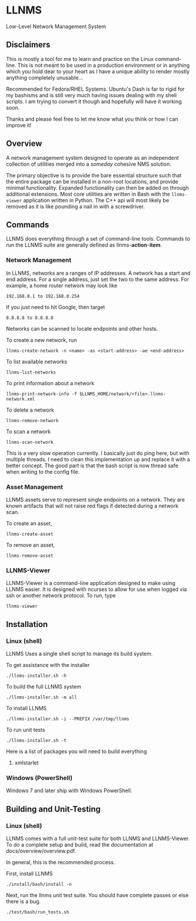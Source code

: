LLNMS
=====

Low-Level Network Management System

Disclaimers
-----------
This is mostly a tool for me to learn and practice on the Linux
command-line. This is not meant to be used in a production environment or 
in anything which you hold dear to your heart as I have a unique ability
to render mostly anything completely unusable...

Recommended for Fedora/RHEL Systems.  Ubuntu's Dash is far to rigid for my bashisms
and is still very much having issues dealing with my shell scripts.  I am trying to 
convert it though and hopefully will have it working soon.

Thanks and please feel free to let me know what you think or how I can improve it!


Overview
--------
A network management system designed to operate as an independent collection
of utilities merged into a _someday_ cohesive NMS solution.  

The primary objective is to provide the bare essential structure such that the entire package can be installed 
in a non-root locations, and provide minimal functionality.  Expanded functionality can 
then be added on through additional extensions.  Most core utilities are written in Bash
with the `llnms-viewer` application written in Python.  The C++ api will most likely be removed as it is
like pounding a nail in with a screwdriver.

Commands
--------

LLNMS does everything through a set of command-line tools.  Commands to run the LLNMS suite
are generally defined as llnms-**action**-**item**.  

###  Network Management

In LLNMS, networks are a ranges of IP addresses.  A network has a start and end address.  For a single
address, just set the two to the same address. For example, a home router network may look like

    192.168.0.1 to 192.168.0.254
    
If you just need to hit Google, then target

    8.8.8.8 to 8.8.8.8

Networks can be scanned to locate endpoints and other hosts.

To create a new network, run 

    llnms-create-network -n <name> -as <start-address> -ae <end-address>
    
To list available networks

    llnms-list-networks
    
To print information about a network

    llnms-print-network-info -f $LLNMS_HOME/network/<file>.llnms-network.xml
    
To delete a network

    llnms-remove-network
    
To scan a network

    llnms-scan-network

This is a very slow operation currently.  I basically just do ping here, but with multiple threads.  I 
need to clean this implementation up and replace it with a better concept.  The good part is that
the bash script is now thread safe when writing to the config file.

###  Asset Management

LLNMS assets serve to represent single endpoints on a network.  They are known artifacts that will
not raise red flags if detected during a network scan.

To create an asset, 

    llnms-create-asset

To remove an asset,

    llnms-remove-asset
 


###  LLNMS-Viewer

LLNMS-Viewer is a command-line application designed to make using LLNMS easier.  It is
designed with ncurses to allow for use when logged via ssh or another network protocol. To
run, type

    llnms-viewer



Installation
------------

### Linux (shell)

LLNMS Uses a single shell script to manage its build system.

To get assistance with the installer

    ./llnms-installer.sh -h

To build the full LLNMS system

    ./llnms-installer.sh -m all

To install LLNMS

    ./llnms-installer.sh -i --PREFIX /var/tmp/llnms

To run unit tests

    ./llnms-installer.sh -t

Here is a list of packages you will need to build everything

1.  xmlstarlet 

### Windows (PowerShell)
Windows 7 and later ship with Windows PowerShell.


Building and Unit-Testing
-------------------------

###  Linux (shell)
LLNMS comes with a full unit-test suite for both LLNMS and LLNMS-Viewer.  To do a complete setup and build, read the documentation at docs/overview/overview.pdf.

In general, this is the recommended process. 

First, install LLNMS

    ./install/bash/install -n

Next, run the llnms unit test suite.  You should have complete passes or else there is a bug.

    ./test/bash/run_tests.sh


